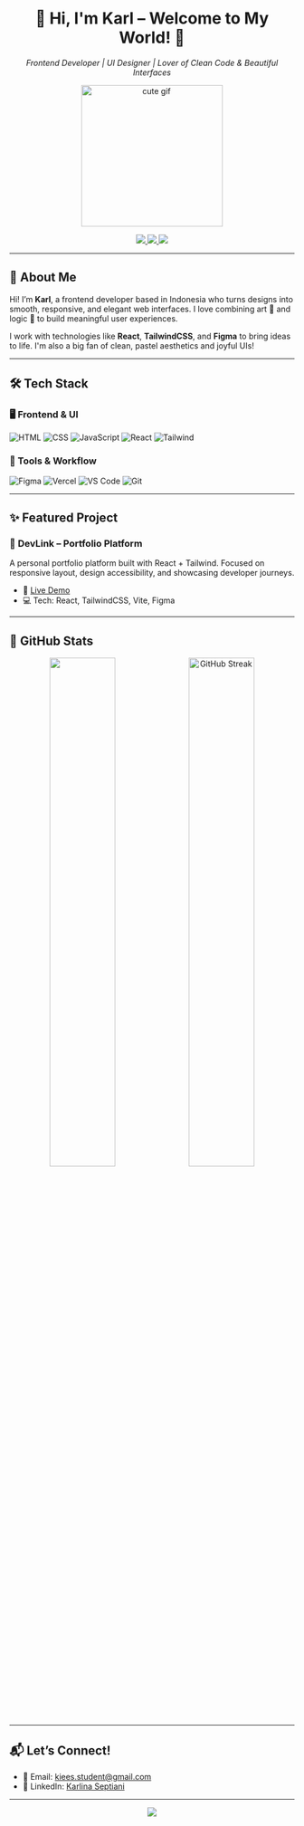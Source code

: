 <!-- README.md -->

<h1 align="center">🌸 Hi, I'm <strong>Karl</strong> – Welcome to My World! 👋</h1>

<p align="center">
  <em>Frontend Developer | UI Designer | Lover of Clean Code & Beautiful Interfaces</em>
</p>

<p align="center">
  <img src="https://i.pinimg.com/originals/38/83/8d/38838d2369fe10f9e3f03e92bde4883c.gif" width="250" alt="cute gif" />
</p>

<p align="center">
  <a href="https://karlsportofolio.vercel.app/" target="_blank">
    <img src="https://img.shields.io/badge/🌐 Portfolio-karlthere.vercel.app-FFC0CB?style=for-the-badge&logo=vercel&logoColor=white" />
  </a>
  <a href="mailto:kiees.student@gmail.com">
    <img src="https://img.shields.io/badge/📬 Email-kiees.student%40gmail.com-FFB6C1?style=for-the-badge&logo=gmail&logoColor=white" />
  </a>
  <a href="https://www.linkedin.com/in/karlina-septiani-3740b1263/" target="_blank">
    <img src="https://img.shields.io/badge/💼 LinkedIn-Karlina%20Septiani-B0E0E6?style=for-the-badge&logo=linkedin&logoColor=white" />
  </a>
</p>

---

## 🧁 About Me

Hi! I’m **Karl**, a frontend developer based in Indonesia who turns designs into smooth, responsive, and elegant web interfaces. I love combining art 🎨 and logic 🧠 to build meaningful user experiences.

I work with technologies like **React**, **TailwindCSS**, and **Figma** to bring ideas to life. I'm also a big fan of clean, pastel aesthetics and joyful UIs!

---

## 🛠️ Tech Stack

### 🖥️ Frontend & UI
![HTML](https://img.shields.io/badge/HTML-E6B0AA?style=flat-square&logo=html5&logoColor=white)
![CSS](https://img.shields.io/badge/CSS-B2BABB?style=flat-square&logo=css3&logoColor=white)
![JavaScript](https://img.shields.io/badge/JavaScript-F7DC6F?style=flat-square&logo=javascript&logoColor=black)
![React](https://img.shields.io/badge/React-AED6F1?style=flat-square&logo=react&logoColor=black)
![Tailwind](https://img.shields.io/badge/TailwindCSS-A2D9CE?style=flat-square&logo=tailwind-css)

### 🎨 Tools & Workflow
![Figma](https://img.shields.io/badge/Figma-FADBD8?style=flat-square&logo=figma&logoColor=black)
![Vercel](https://img.shields.io/badge/Vercel-CCD1D1?style=flat-square&logo=vercel&logoColor=black)
![VS Code](https://img.shields.io/badge/VSCode-D6EAF8?style=flat-square&logo=visual-studio-code&logoColor=black)
![Git](https://img.shields.io/badge/Git-F5CBA7?style=flat-square&logo=git&logoColor=black)

---

## ✨ Featured Project

### 🎯 **DevLink – Portfolio Platform**
A personal portfolio platform built with React + Tailwind. Focused on responsive layout, design accessibility, and showcasing developer journeys.

- 🔗 [Live Demo](https://karlsportofolio.vercel.app/)
- 💻 Tech: React, TailwindCSS, Vite, Figma

---

## 🌷 GitHub Stats

<p align="center">
  <img src="https://github-readme-stats.vercel.app/api?username=karlthere&show_icons=true&theme=tokyonight&icon_color=ffb6c1" width="48%" /> 
<img src="https://streak-stats.demolab.com/?user=karlthere&show_icons=true&theme=tokyonight&icon_color=ffb6c1" alt="GitHub Streak" width="48%" />
<!-- <img src="https://streak-stats.demolab.com/?user=karlthere&theme=tokyonight" width="48%" /> -->



</p>

---

## 📬 Let’s Connect!

- 💌 Email: [kiees.student@gmail.com](mailto:kiees.student@gmail.com)  
- 💼 LinkedIn: [Karlina Septiani](https://www.linkedin.com/in/karlina-septiani-3740b1263)

---

<p align="center">
  <img src="https://capsule-render.vercel.app/api?type=waving&color=FFB6C1&height=100&section=footer" />
</p>
